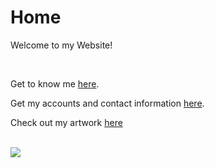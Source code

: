 <link rel="shortcut icon" href="Background.ico">

# Home

Welcome to my Website!

<br>
<p>Get to know me <a href="https://dantevasudevan.github.io/about">here</a>.</p>
<p>Get my accounts and contact information <a href="https://dantevasudevan.github.io/contact">here</a>.</p>
<p>Check out my artwork <a href="https://dantevasudevan.github.io/artwork">here</a></p>

<br>
<img src="https://4.bp.blogspot.com/-hVHMtkaxnr8/UckaaFt5AsI/AAAAAAAAAw4/3e8WNRXnXn8/s1600/87164e2d22008c2be.gif">
